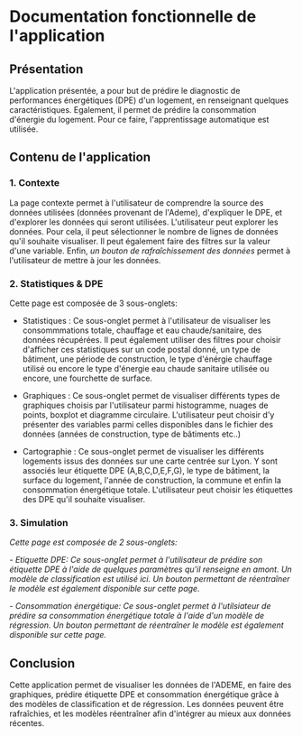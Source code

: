# Documentation fonctionnelle de l'application



## Présentation 
L'application présentée, a pour but de prédire le diagnostic de performances énergétiques (DPE) d'un logement, en renseignant quelques caractéristiques. Egalement, il permet de prédire la consommation d'énergie du logement. 
Pour ce faire, l'apprentissage automatique est utilisée. 

## Contenu de l'application

### 1. Contexte

La page contexte permet à l'utilisateur de comprendre la source des données utilisées (données provenant de l'Ademe), d'expliquer le DPE, et d'explorer les données qui seront utilisées. 
L'utilisateur peut explorer les données. Pour cela, il peut sélectionner le nombre de lignes de données qu'il souhaite visualiser. Il peut également faire des filtres sur la valeur d'une variable. 
Enfin, *un bouton de rafraîchissement des données* permet à l'utilisateur de mettre à jour les données. 

### 2. Statistiques & DPE

Cette page est composée de 3 sous-onglets: 
- Statistiques : Ce sous-onglet permet à l'utilisateur de visualiser les consommmations totale, chauffage et eau chaude/sanitaire, des données récupérées. Il peut également utiliser des filtres pour choisir d'afficher ces statistiques sur un code postal donné, un type de bâtiment, une période de construction, le type d'énérgie chauffage utilisé ou encore le type d'énergie eau chaude sanitaire utilisée ou encore, une fourchette de surface.

- Graphiques : Ce sous-onglet permet de visualiser différents types de graphiques choisis par l'utilisateur parmi histogramme, nuages de points, boxplot et diagramme circulaire.
L'utilisateur peut choisir d'y présenter des variables parmi celles disponibles dans le fichier des données (années de construction, type de bâtiments etc..)

- Cartographie : Ce sous-onglet permet de visualiser les différents logements issus des données sur une carte centrée sur Lyon. Y sont associés leur étiquette DPE (A,B,C,D,E,F,G), le type de bâtiment, la surface du logement, l'année de construction, la commune et enfin la consommation énergétique totale.
L'utilisateur peut choisir les étiquettes des DPE qu'il souhaite visualiser. 

### 3. Simulation 

*Cette page est composée de 2 sous-onglets:*

*- Etiquette DPE: Ce sous-onglet permet à l'utilisateur de prédire son étiquette DPE à l'aide de quelques paramètres qu'il renseigne en amont. Un modèle de classification est utilisé ici. 
Un bouton permettant de réentraîner le modèle est également disponible sur cette page.*

*- Consommation énergétique: Ce sous-onglet permet à l'utilsiateur de prédire sa consommation énergétique totale à l'aide d'un modèle de régression. 
Un bouton permettant de réentraîner le modèle est également disponible sur cette page.*


## Conclusion 

Cette application permet de visualiser les données de l'ADEME, en faire des graphiques, prédire étiquette DPE et consommation énergétique grâce à des modèles de classification et de régression. 
Les données peuvent être rafraîchies, et les modèles réentraîner afin d'intégrer au mieux aux données récentes. 
